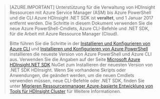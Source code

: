 > [AZURE.IMPORTANT] Unterstützung für die Verwaltung von HDInsight Ressourcen mit Azure Service Manager (ASM) bis Azure PowerShell und die CLI Azure HDInsight .NET SDK ist __veraltet__, und 1 Januar 2017 entfernt werden. Die Schritte in diesem Dokument verwenden Sie die neue Azure PowerShell-Cmdlets, Azure CLI-Befehle und .NET SDK, für die Arbeit mit Azure Ressource Manager (Cloud).
>
> Bitte führen Sie die Schritte in der [Installieren und Konfigurieren von Azure CLI](../articles/xplat-cli-install.md) und [Installieren und Konfigurieren von Azure PowerShell](../articles/powershell-install-configure.md) installieren die neueste Version von Azure PowerShell und Azure CLI aus. Verwenden Sie die Angaben auf der Seite [Microsoft Azure HDInsight.NET SDK](https://www.nuget.org/packages/Microsoft.WindowsAzure.Management.HDInsight/) NuGet zum Installieren der neuesten Version von .NET SDK HDInsight. Wenn Sie vorhandene Skripts oder Anwendungen, die geändert werden, um die neuen Cmdlets verwenden müssen, neue CLI-Befehle oder .NET SDK, finden Sie unter [Migrieren Ressourcenmanager Azure-basierte Entwicklung von Tools für HDInsight Cluster](../articles/hdinsight/hdinsight-hadoop-development-using-azure-resource-manager.md) für Weitere Informationen.

